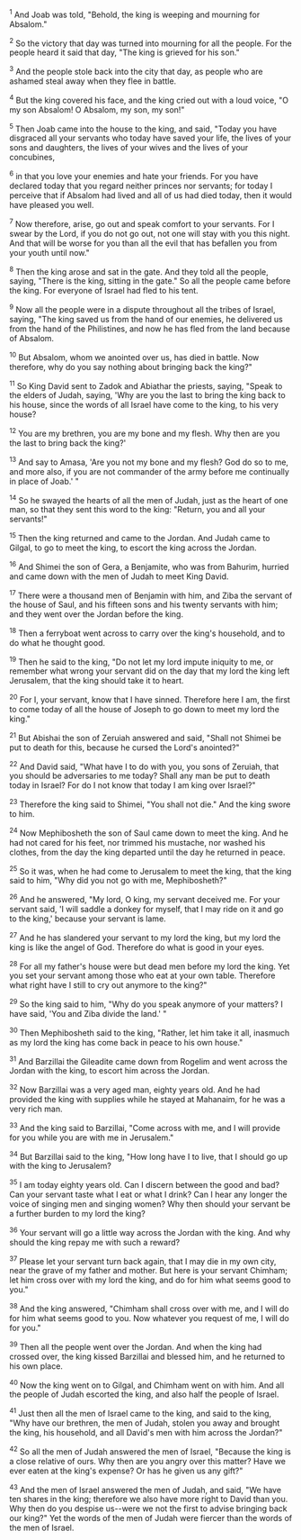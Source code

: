 <sup>1</sup> 
And Joab was told, "Behold, the king is weeping and mourning for Absalom." 

<sup>2</sup> 
So the victory that day was turned into mourning for all the people. For the people heard it said that day, "The king is grieved for his son." 

<sup>3</sup> 
And the people stole back into the city that day, as people who are ashamed steal away when they flee in battle. 

<sup>4</sup> 
But the king covered his face, and the king cried out with a loud voice, "O my son Absalom! O Absalom, my son, my son!" 

<sup>5</sup> 
Then Joab came into the house to the king, and said, "Today you have disgraced all your servants who today have saved your life, the lives of your sons and daughters, the lives of your wives and the lives of your concubines, 

<sup>6</sup> 
in that you love your enemies and hate your friends. For you have declared today that you regard neither princes nor servants; for today I perceive that if Absalom had lived and all of us had died today, then it would have pleased you well. 

<sup>7</sup> 
Now therefore, arise, go out and speak comfort to your servants. For I swear by the Lord, if you do not go out, not one will stay with you this night. And that will be worse for you than all the evil that has befallen you from your youth until now." 

<sup>8</sup> 
Then the king arose and sat in the gate. And they told all the people, saying, "There is the king, sitting in the gate." So all the people came before the king. For everyone of Israel had fled to his tent.

<sup>9</sup> 
Now all the people were in a dispute throughout all the tribes of Israel, saying, "The king saved us from the hand of our enemies, he delivered us from the hand of the Philistines, and now he has fled from the land because of Absalom. 

<sup>10</sup> 
But Absalom, whom we anointed over us, has died in battle. Now therefore, why do you say nothing about bringing back the king?" 

<sup>11</sup> 
So King David sent to Zadok and Abiathar the priests, saying, "Speak to the elders of Judah, saying, 'Why are you the last to bring the king back to his house, since the words of all Israel have come to the king, to his very house? 

<sup>12</sup> 
You are my brethren, you are my bone and my flesh. Why then are you the last to bring back the king?' 

<sup>13</sup> 
And say to Amasa, 'Are you not my bone and my flesh? God do so to me, and more also, if you are not commander of the army before me continually in place of Joab.' " 

<sup>14</sup> 
So he swayed the hearts of all the men of Judah, just as the heart of one man, so that they sent this word to the king: "Return, you and all your servants!" 

<sup>15</sup> 
Then the king returned and came to the Jordan. And Judah came to Gilgal, to go to meet the king, to escort the king across the Jordan. 

<sup>16</sup> 
And Shimei the son of Gera, a Benjamite, who was from Bahurim, hurried and came down with the men of Judah to meet King David. 

<sup>17</sup> 
There were a thousand men of Benjamin with him, and Ziba the servant of the house of Saul, and his fifteen sons and his twenty servants with him; and they went over the Jordan before the king. 

<sup>18</sup> 
Then a ferryboat went across to carry over the king's household, and to do what he thought good.

<sup>19</sup> 
Then he said to the king, "Do not let my lord impute iniquity to me, or remember what wrong your servant did on the day that my lord the king left Jerusalem, that the king should take it to heart. 

<sup>20</sup> 
For I, your servant, know that I have sinned. Therefore here I am, the first to come today of all the house of Joseph to go down to meet my lord the king." 

<sup>21</sup> 
But Abishai the son of Zeruiah answered and said, "Shall not Shimei be put to death for this, because he cursed the Lord's anointed?" 

<sup>22</sup> 
And David said, "What have I to do with you, you sons of Zeruiah, that you should be adversaries to me today? Shall any man be put to death today in Israel? For do I not know that today I am king over Israel?" 

<sup>23</sup> 
Therefore the king said to Shimei, "You shall not die." And the king swore to him.

<sup>24</sup> 
Now Mephibosheth the son of Saul came down to meet the king. And he had not cared for his feet, nor trimmed his mustache, nor washed his clothes, from the day the king departed until the day he returned in peace. 

<sup>25</sup> 
So it was, when he had come to Jerusalem to meet the king, that the king said to him, "Why did you not go with me, Mephibosheth?" 

<sup>26</sup> 
And he answered, "My lord, O king, my servant deceived me. For your servant said, 'I will saddle a donkey for myself, that I may ride on it and go to the king,' because your servant is lame. 

<sup>27</sup> 
And he has slandered your servant to my lord the king, but my lord the king is like the angel of God. Therefore do what is good in your eyes. 

<sup>28</sup> 
For all my father's house were but dead men before my lord the king. Yet you set your servant among those who eat at your own table. Therefore what right have I still to cry out anymore to the king?" 

<sup>29</sup> 
So the king said to him, "Why do you speak anymore of your matters? I have said, 'You and Ziba divide the land.' " 

<sup>30</sup> 
Then Mephibosheth said to the king, "Rather, let him take it all, inasmuch as my lord the king has come back in peace to his own house." 

<sup>31</sup> 
And Barzillai the Gileadite came down from Rogelim and went across the Jordan with the king, to escort him across the Jordan. 

<sup>32</sup> 
Now Barzillai was a very aged man, eighty years old. And he had provided the king with supplies while he stayed at Mahanaim, for he was a very rich man. 

<sup>33</sup> 
And the king said to Barzillai, "Come across with me, and I will provide for you while you are with me in Jerusalem." 

<sup>34</sup> 
But Barzillai said to the king, "How long have I to live, that I should go up with the king to Jerusalem? 

<sup>35</sup> 
I am today eighty years old. Can I discern between the good and bad? Can your servant taste what I eat or what I drink? Can I hear any longer the voice of singing men and singing women? Why then should your servant be a further burden to my lord the king? 

<sup>36</sup> 
Your servant will go a little way across the Jordan with the king. And why should the king repay me with such a reward? 

<sup>37</sup> 
Please let your servant turn back again, that I may die in my own city, near the grave of my father and mother. But here is your servant Chimham; let him cross over with my lord the king, and do for him what seems good to you." 

<sup>38</sup> 
And the king answered, "Chimham shall cross over with me, and I will do for him what seems good to you. Now whatever you request of me, I will do for you." 

<sup>39</sup> 
Then all the people went over the Jordan. And when the king had crossed over, the king kissed Barzillai and blessed him, and he returned to his own place.

<sup>40</sup> 
Now the king went on to Gilgal, and Chimham went on with him. And all the people of Judah escorted the king, and also half the people of Israel. 

<sup>41</sup> 
Just then all the men of Israel came to the king, and said to the king, "Why have our brethren, the men of Judah, stolen you away and brought the king, his household, and all David's men with him across the Jordan?" 

<sup>42</sup> 
So all the men of Judah answered the men of Israel, "Because the king is a close relative of ours. Why then are you angry over this matter? Have we ever eaten at the king's expense? Or has he given us any gift?" 

<sup>43</sup> 
And the men of Israel answered the men of Judah, and said, "We have ten shares in the king; therefore we also have more right to David than you. Why then do you despise us--were we not the first to advise bringing back our king?" Yet the words of the men of Judah were fiercer than the words of the men of Israel.